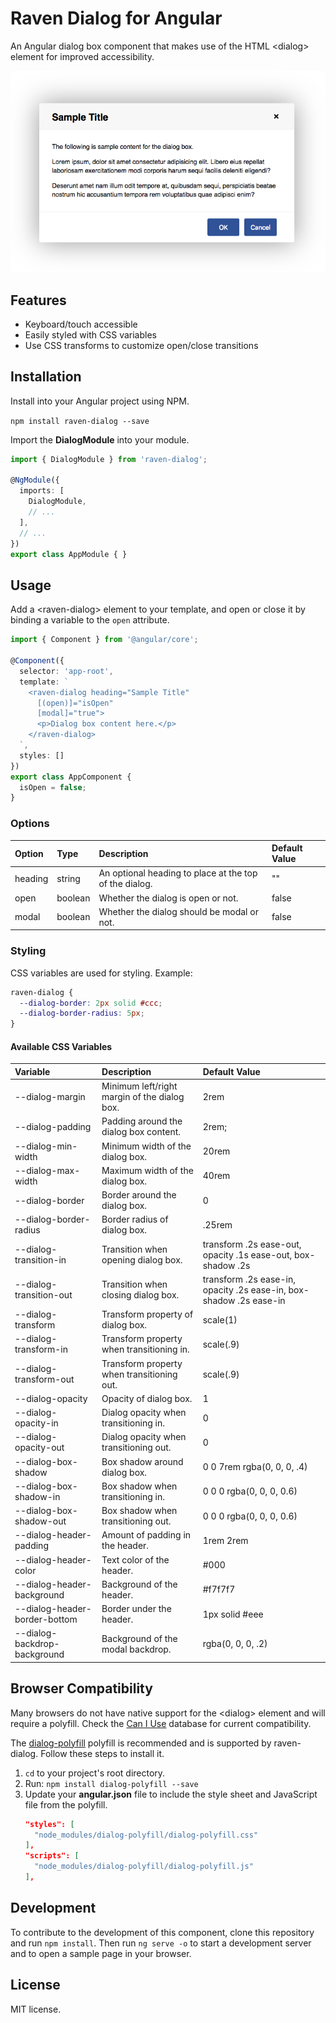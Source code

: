 # Raven Dialog for Angular

An Angular dialog box component that makes use of the HTML &lt;dialog&gt; element for improved accessibility.

![Demo](https://raw.githubusercontent.com/thomashigginbotham/raven-dialog/HEAD/screenshots/sample.png)

## Features

* Keyboard/touch accessible
* Easily styled with CSS variables
* Use CSS transforms to customize open/close transitions

## Installation

Install into your Angular project using NPM.

`npm install raven-dialog --save`

Import the **DialogModule** into your module.

```ts
import { DialogModule } from 'raven-dialog';

@NgModule({
  imports: [
    DialogModule,
    // ...
  ],
  // ...
})
export class AppModule { }
```

## Usage

Add a &lt;raven-dialog&gt; element to your template, and open or close it by binding a variable to the `open` attribute.

```ts
import { Component } from '@angular/core';

@Component({
  selector: 'app-root',
  template: `
    <raven-dialog heading="Sample Title"
      [(open)]="isOpen"
      [modal]="true">
      <p>Dialog box content here.</p>
    </raven-dialog>
  `,
  styles: []
})
export class AppComponent {
  isOpen = false;
}
```

### Options
| Option  | Type    | Description                                            | Default Value
| :------ | :------ | :----------------------------------------------------- | :------------
| heading | string  | An optional heading to place at the top of the dialog. | ""
| open    | boolean | Whether the dialog is open or not.                     | false
| modal   | boolean | Whether the dialog should be modal or not.             | false

### Styling

CSS variables are used for styling. Example:

```css
raven-dialog {
  --dialog-border: 2px solid #ccc;
  --dialog-border-radius: 5px;
}
```

#### Available CSS Variables
| Variable                      | Description                                  | Default Value
| :---------------------------- | :------------------------------------------- | :------------
| --dialog-margin               | Minimum left/right margin of the dialog box. | 2rem
| --dialog-padding              | Padding around the dialog box content.       | 2rem;
| --dialog-min-width            | Minimum width of the dialog box.             | 20rem
| --dialog-max-width            | Maximum width of the dialog box.             | 40rem
| --dialog-border               | Border around the dialog box.                | 0
| --dialog-border-radius        | Border radius of dialog box.                 | .25rem
| --dialog-transition-in        | Transition when opening dialog box.          | transform .2s ease-out, opacity .1s ease-out, box-shadow .2s |ase-out
| --dialog-transition-out       | Transition when closing dialog box.          | transform .2s ease-in, opacity .2s ease-in, box-shadow .2s ease-in
| --dialog-transform            | Transform property of dialog box.            | scale(1)
| --dialog-transform-in         | Transform property when transitioning in.    | scale(.9)
| --dialog-transform-out        | Transform property when transitioning out.   | scale(.9)
| --dialog-opacity              | Opacity of dialog box.                       | 1
| --dialog-opacity-in           | Dialog opacity when transitioning in.        | 0
| --dialog-opacity-out          | Dialog opacity when transitioning out.       | 0
| --dialog-box-shadow           | Box shadow around dialog box.                | 0 0 7rem rgba(0, 0, 0, .4)
| --dialog-box-shadow-in        | Box shadow when transitioning in.            | 0 0 0 rgba(0, 0, 0, 0.6)
| --dialog-box-shadow-out       | Box shadow when transitioning out.           | 0 0 0 rgba(0, 0, 0, 0.6)
| --dialog-header-padding       | Amount of padding in the header.             | 1rem 2rem
| --dialog-header-color         | Text color of the header.                    | #000
| --dialog-header-background    | Background of the header.                    | #f7f7f7
| --dialog-header-border-bottom | Border under the header.                     | 1px solid #eee
| --dialog-backdrop-background  | Background of the modal backdrop.            | rgba(0, 0, 0, .2)

## Browser Compatibility

Many browsers do not have native support for the &lt;dialog&gt; element and will require a polyfill. Check the [Can I Use](https://caniuse.com/#feat=dialog) database for current compatibility.

The [dialog-polyfill](https://www.npmjs.com/package/dialog-polyfill) polyfill is recommended and is supported by raven-dialog. Follow these steps to install it.

1. `cd` to your project's root directory.
1. Run: `npm install dialog-polyfill --save`
1. Update your **angular.json** file to include the style sheet and JavaScript file from the polyfill.
   ```json
   "styles": [
     "node_modules/dialog-polyfill/dialog-polyfill.css"
   ],
   "scripts": [
     "node_modules/dialog-polyfill/dialog-polyfill.js"
   ],
   ```

## Development

To contribute to the development of this component, clone this repository and run `npm install`. Then run `ng serve -o` to start a development server and to open a sample page in your browser.

## License

MIT license.
